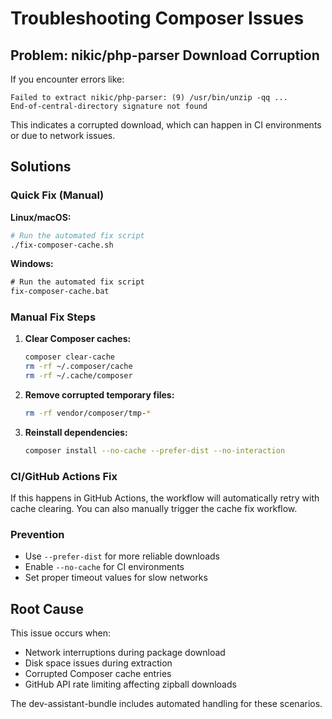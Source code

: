 # Troubleshooting Composer Issues

## Problem: nikic/php-parser Download Corruption

If you encounter errors like:

```
Failed to extract nikic/php-parser: (9) /usr/bin/unzip -qq ... 
End-of-central-directory signature not found
```

This indicates a corrupted download, which can happen in CI environments or due to network issues.

## Solutions

### Quick Fix (Manual)

**Linux/macOS:**
```bash
# Run the automated fix script
./fix-composer-cache.sh
```

**Windows:**
```cmd
# Run the automated fix script  
fix-composer-cache.bat
```

### Manual Fix Steps

1. **Clear Composer caches:**
   ```bash
   composer clear-cache
   rm -rf ~/.composer/cache
   rm -rf ~/.cache/composer
   ```

2. **Remove corrupted temporary files:**
   ```bash
   rm -rf vendor/composer/tmp-*
   ```

3. **Reinstall dependencies:**
   ```bash
   composer install --no-cache --prefer-dist --no-interaction
   ```

### CI/GitHub Actions Fix

If this happens in GitHub Actions, the workflow will automatically retry with cache clearing. You can also manually trigger the cache fix workflow.

### Prevention

- Use `--prefer-dist` for more reliable downloads
- Enable `--no-cache` for CI environments
- Set proper timeout values for slow networks

## Root Cause

This issue occurs when:
- Network interruptions during package download
- Disk space issues during extraction
- Corrupted Composer cache entries
- GitHub API rate limiting affecting zipball downloads

The dev-assistant-bundle includes automated handling for these scenarios.
